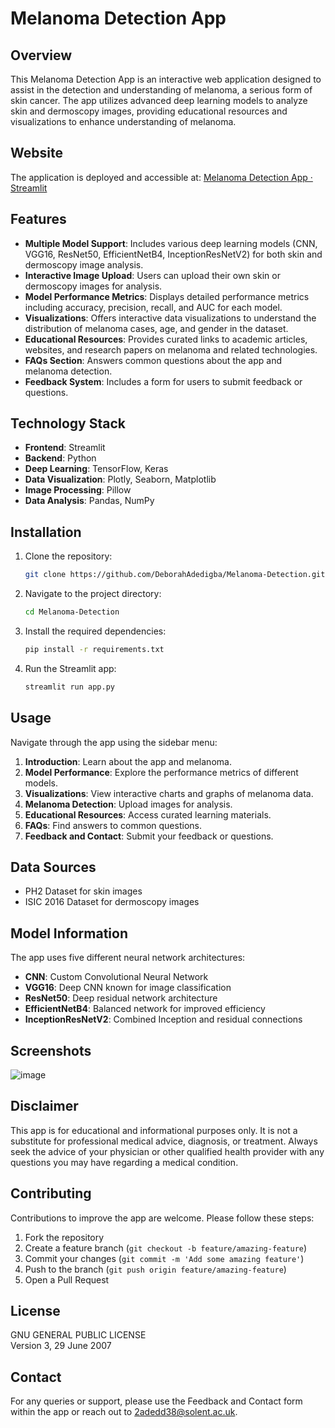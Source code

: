 # Melanoma Detection App

## Overview
This Melanoma Detection App is an interactive web application designed to assist in the detection and understanding of melanoma, a serious form of skin cancer. The app utilizes advanced deep learning models to analyze skin and dermoscopy images, providing educational resources and visualizations to enhance understanding of melanoma.

## Website
The application is deployed and accessible at: [Melanoma Detection App · Streamlit](https://melanoma-detection.streamlit.app/)

## Features
- **Multiple Model Support**: Includes various deep learning models (CNN, VGG16, ResNet50, EfficientNetB4, InceptionResNetV2) for both skin and dermoscopy image analysis.
- **Interactive Image Upload**: Users can upload their own skin or dermoscopy images for analysis.
- **Model Performance Metrics**: Displays detailed performance metrics including accuracy, precision, recall, and AUC for each model.
- **Visualizations**: Offers interactive data visualizations to understand the distribution of melanoma cases, age, and gender in the dataset.
- **Educational Resources**: Provides curated links to academic articles, websites, and research papers on melanoma and related technologies.
- **FAQs Section**: Answers common questions about the app and melanoma detection.
- **Feedback System**: Includes a form for users to submit feedback or questions.

## Technology Stack
- **Frontend**: Streamlit
- **Backend**: Python
- **Deep Learning**: TensorFlow, Keras
- **Data Visualization**: Plotly, Seaborn, Matplotlib
- **Image Processing**: Pillow
- **Data Analysis**: Pandas, NumPy

## Installation
1. Clone the repository:
   ```bash
   git clone https://github.com/DeborahAdedigba/Melanoma-Detection.git
   ```
2. Navigate to the project directory:
   ```bash
   cd Melanoma-Detection
   ```
3. Install the required dependencies:
   ```bash
   pip install -r requirements.txt
   ```
4. Run the Streamlit app:
   ```bash
   streamlit run app.py
   ```

## Usage
Navigate through the app using the sidebar menu:
1. **Introduction**: Learn about the app and melanoma.
2. **Model Performance**: Explore the performance metrics of different models.
3. **Visualizations**: View interactive charts and graphs of melanoma data.
4. **Melanoma Detection**: Upload images for analysis.
5. **Educational Resources**: Access curated learning materials.
6. **FAQs**: Find answers to common questions.
7. **Feedback and Contact**: Submit your feedback or questions.

## Data Sources
- PH2 Dataset for skin images
- ISIC 2016 Dataset for dermoscopy images

## Model Information
The app uses five different neural network architectures:
- **CNN**: Custom Convolutional Neural Network
- **VGG16**: Deep CNN known for image classification
- **ResNet50**: Deep residual network architecture
- **EfficientNetB4**: Balanced network for improved efficiency
- **InceptionResNetV2**: Combined Inception and residual connections

## Screenshots
![image](https://github.com/user-attachments/assets/e854143c-c5d1-45d3-9aef-8b95d269d45a)


## Disclaimer
This app is for educational and informational purposes only. It is not a substitute for professional medical advice, diagnosis, or treatment. Always seek the advice of your physician or other qualified health provider with any questions you may have regarding a medical condition.

## Contributing
Contributions to improve the app are welcome. Please follow these steps:
1. Fork the repository
2. Create a feature branch (`git checkout -b feature/amazing-feature`)
3. Commit your changes (`git commit -m 'Add some amazing feature'`)
4. Push to the branch (`git push origin feature/amazing-feature`)
5. Open a Pull Request

## License
GNU GENERAL PUBLIC LICENSE  
Version 3, 29 June 2007

## Contact
For any queries or support, please use the Feedback and Contact form within the app or reach out to 2adedd38@solent.ac.uk.
